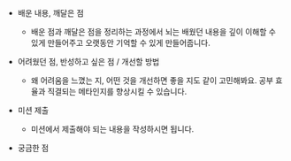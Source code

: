 - 배운 내용, 깨달은 점
    - 배운 점과 깨달은 점을 정리하는 과정에서 뇌는 배웠던 내용을 깊이 이해할 수 있게 만들어주고 오랫동안 기억할 수 있게 만들어줍니다.


- 어려웠던 점, 반성하고 싶은 점 / 개선할 방법
    - 왜 어려움을 느꼈는 지, 어떤 것을 개선하면 좋을 지도 같이 고민해봐요. 공부 효율과 직결되는 메타인지를 향상시킬 수 있습니다.


- 미션 제출
    - 미션에서 제출해야 되는 내용을 작성하시면 됩니다.

- 궁금한 점
